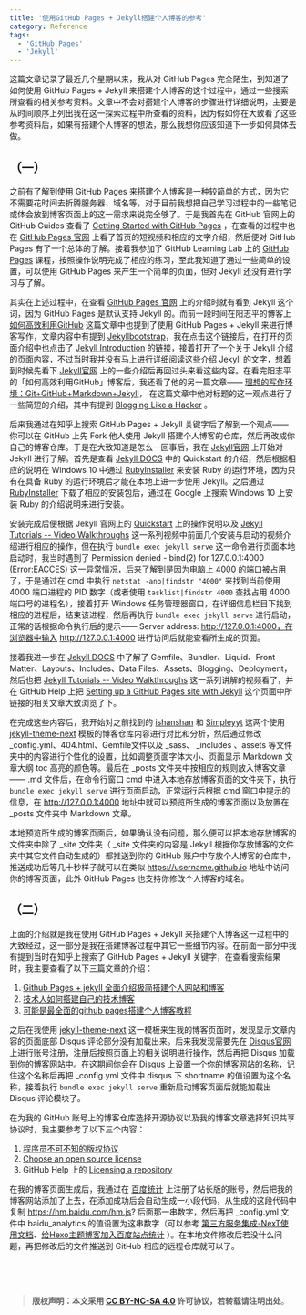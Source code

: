 ```yaml
---
title: '使用GitHub Pages + Jekyll搭建个人博客的参考'
category: Reference
tags: 
  - 'GitHub Pages'
  - 'Jekyll'
---
```


这篇文章记录了最近几个星期以来，我从对 GitHub Pages 完全陌生，到知道了如何使用 GitHub Pages + Jekyll 来搭建个人博客的这个过程中，通过一些搜索所查看的相关参考资料。文章中不会对搭建个人博客的步骤进行详细说明，主要是从时间顺序上列出我在这一探索过程中所查看的资料，因为假如你在大致看了这些参考资料后，如果有搭建个人博客的想法，那么我想你应该知道下一步如何具体去做。

<!-- more -->

## （一）

之前有了解到使用 GitHub Pages 来搭建个人博客是一种较简单的方式，因为它不需要花时间去折腾服务器、域名等，对于目前我想把自己学习过程中的一些笔记或体会放到博客页面上的这一需求来说完全够了。于是我首先在 GitHub 官网上的 GitHub Guides 查看了 [Getting Started with GitHub Pages](https://guides.github.com/features/pages/) ，在查看的过程中也在 [GitHub Pages 官网](https://pages.github.com/) 上看了首页的短视频和相应的文字介绍，然后便对 GitHub Pages 有了一个总体的了解。接着我参加了 GitHub Learning Lab 上的 [GitHub Pages](https://lab.github.com/githubtraining/github-pages) 课程，按照操作说明完成了相应的练习，至此我知道了通过一些简单的设置，可以使用 GitHub Pages 来产生一个简单的页面，但对 Jekyll 还没有进行学习与了解。

其实在上述过程中，在查看 [GitHub Pages 官网](https://pages.github.com/) 上的介绍时就有看到 Jekyll 这个词，因为 GitHub Pages 是默认支持 Jekyll 的。而前一段时间在阳志平的博客上 [如何高效利用GitHub](https://www.yangzhiping.com/tech/github.html) 这篇文章中也提到了使用 GitHub Pages + Jekyll 来进行博客写作，文章内容中有提到 [Jekyllbootstrap](http://jekyllbootstrap.com/)，我在点击这个链接后，在打开的页面介绍中也点击了 [Jekyll Introduction](http://jekyllbootstrap.com/lessons/jekyll-introduction.html) 的链接，接着打开了一个关于 Jekyll 介绍的页面内容，不过当时我并没有马上进行详细阅读这些介绍 Jekyll 的文字，想着到时候先看下  [Jekyll官网](https://jekyllrb.com/)  上的一些介绍后再回过头来看这些内容。在看完阳志平的「如何高效利用GitHub」博客后，我还看了他的另一篇文章——  [理想的写作环境：Git+GitHub+Markdown+Jekyll](https://www.yangzhiping.com/tech/writing-space.html)， 在这篇文章中他对标题的这一观点进行了一些简短的介绍，其中有提到 [Blogging Like a Hacker](http://tom.preston-werner.com/2008/11/17/blogging-like-a-hacker.html) 。

后来我通过在知乎上搜索 GitHub Pages + Jekyll 关键字后了解到一个观点——你可以在 GitHub 上先 Fork 他人使用 Jekyll 搭建个人博客的仓库，然后再改成你自己的博客仓库。于是在大致知道是怎么一回事后，我在 [Jekyll官网](https://jekyllrb.com/) 上开始对 Jekyll 进行了解。首先是查看 [Jekyll DOCS](https://jekyllrb.com/docs/) 中的 Quickstart 的介绍，然后根据相应的说明在 Windows 10 中通过 [RubyInstaller](https://rubyinstaller.org/) 来安装 Ruby 的运行环境，因为只有在具备 Ruby 的运行环境后才能在本地上进一步使用 Jekyll。之后通过 [RubyInstaller](https://rubyinstaller.org/) 下载了相应的安装包后，通过在 Google 上搜索 Windows 10 上安装 Ruby 的介绍说明来进行安装。

安装完成后便根据 Jekyll 官网上的 [Quickstart](https://jekyllrb.com/docs/) 上的操作说明以及 [Jekyll Tutorials -- Video Walkthroughs](https://jekyllrb.com/tutorials/video-walkthroughs/) 这一系列视频中前面几个安装与启动的视频介绍进行相应的操作，但在执行 `bundle exec jekyll serve` 这一命令进行页面本地启动时，我当时遇到了 Permission denied - bind(2) for 127.0.0.1:4000 (Error:EACCES) 这一异常情况，后来了解到是因为电脑上 4000 的端口被占用了，于是通过在 cmd 中执行 `netstat -ano|findstr "4000"` 来找到当前使用 4000 端口进程的 PID 数字（或者使用 `tasklist|findstr 4000` 查找占用 4000 端口号的进程名），接着打开 Windows 任务管理器窗口，在详细信息栏目下找到相应的进程后，结束该进程，然后再执行 `bundle exec jekyll serve` 进行启动，正常的话根据命令执行后的提示—— Server address: http://127.0.0.1:4000，在浏览器中输入 http://127.0.0.1:4000 进行访问后就能查看所生成的页面。

接着我进一步在  [Jekyll DOCS](https://jekyllrb.com/docs/) 中了解了 Gemfile、Bundler、Liquid、Front Matter、Layouts、Includes、Data Files、Assets、Blogging、Deployment，然后也把  [Jekyll Tutorials -- Video Walkthroughs](https://jekyllrb.com/tutorials/video-walkthroughs/) 这一系列讲解的视频看了，并在 GitHub Help 上把 [Setting up a GitHub Pages site with Jekyll](https://help.github.com/en/github/working-with-github-pages/setting-up-a-github-pages-site-with-jekyll) 这个页面中所链接的相关文章大致浏览了下。

在完成这些内容后，我开始对之前找到的 [ishanshan](https://github.com/ishanshan/ishanshan.github.io) 和 [Simpleyyt](https://github.com/Simpleyyt/simpleyyt.github.io) 这两个使用 [jekyll-theme-next](https://github.com/Simpleyyt/jekyll-theme-next) 模板的博客仓库内容进行对比和分析，然后通过修改 _config.yml、404.html、Gemfile文件以及 _sass、 _includes 、assets 等文件夹中的内容进行个性化的设置，比如调整页面字体大小、页面显示 Markdown 文章大纲 toc 高亮的颜色等。最后在 _posts 文件夹中按相应的规则放入博客文章—— .md 文件后，在命令行窗口 cmd 中进入本地存放博客页面的文件夹下，执行 `bundle exec jekyll serve` 进行页面启动，正常运行后根据 cmd 窗口中提示的信息，在  http://127.0.0.1:4000 地址中就可以预览所生成的博客页面以及放置在 _posts 文件夹中 Markdown 文章。

本地预览所生成的博客页面后，如果确认没有问题，那么便可以把本地存放博客的文件夹中除了 _site 文件夹（ _site 文件夹的内容是 Jekyll 根据你存放博客的文件夹中其它文件自动生成的）都推送到你的 GitHub 账户中存放个人博客的仓库中，推送成功后等几十秒样子就可以在类似 https://username.github.io 地址中访问你的博客页面，此外 GitHub Pages 也支持你修改个人博客的域名。

## （二）

上面的介绍就是我在使用 GitHub Pages + Jekyll 来搭建个人博客这一过程中的大致经过，这一部分是我在搭建博客过程中其它一些细节内容。在前面一部分中我有提到当时在知乎上搜索了 GitHub Pages + Jekyll 关键字，在查看搜索结果时，我主要查看了以下三篇文章的介绍：

1. [Github Pages + jekyll 全面介绍极简搭建个人网站和博客](https://zhuanlan.zhihu.com/p/51240503) 
2. [技术人如何搭建自己的技术博客](http://www.ityouknow.com/other/2018/09/16/create-blog.html) 
3. [可能是最全面的github pages搭建个人博客教程](https://lemonchann.github.io/create_blog_with_github_pages/) 

之后在我使用 [jekyll-theme-next](https://github.com/Simpleyyt/jekyll-theme-next) 这一模板来生我的博客页面时，发现显示文章内容的页面底部 Disqus 评论部分没有加载出来。后来我发现需要先在 [Disqus官网](https://disqus.com/) 上进行账号注册，注册后按照页面上的相关说明进行操作，然后再把 Disqus 加载到你的博客网站中。在这期间你会在 Disqus 上设置一个你的博客网站的名称，记住这个名称后再把 _config.yml 文件中 disqus 下 shortname 的值设置为这个名称，接着执行 `bundle exec jekyll serve` 重新启动博客页面后就能加载出 Disqus 评论模块了。

在为我的 GitHub 账号上的博客仓库选择开源协议以及我的博客文章选择知识共享协议时，我主要参考了以下三个内容：

1. [程序员不可不知的版权协议](https://www.gcssloop.com/tips/choose-license?hmsr=toutiao.io&utm_medium=toutiao.io&utm_source=toutiao.io) 
2. [Choose an open source license](https://choosealicense.com/) 
3. GitHub Help 上的 [Licensing a repository](https://help.github.com/en/github/creating-cloning-and-archiving-repositories/licensing-a-repository) 

在我的博客页面生成后，我通过在 [百度统计](https://tongji.baidu.com/web/welcome/login) 上注册了站长版的账号，然后把我的博客网站添加了上去，在添加成功后会自动生成一小段代码，从生成的这段代码中复制 https://hm.baidu.com/hm.js? 后面那一串数字，然后再把 _config.yml 文件中 baidu_analytics 的值设置为这串数字（可以参考 [第三方服务集成-NexT使用文档](http://theme-next.simpleyyt.com/third-party-services.html)、[给Hexo主题博客加入百度站点统计](https://blog.csdn.net/Sophie_U/article/details/84326459) ）。在本地文件修改后若没什么问题，再把修改后的文件推送到 GitHub 相应的远程仓库就可以了。

&nbsp;

&nbsp;

> **版权声明：本文采用 [CC BY-NC-SA 4.0](https://creativecommons.org/licenses/by-nc-sa/4.0/deed.zh) 许可协议，若转载请注明出处**。

